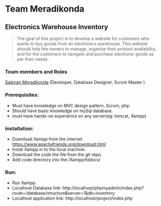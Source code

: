 # Team Meradikonda
## Electronics Warehouse Inventory
>The goal of this project is to develop a website for customers who wants to buy goods from an electronics warehouse. This website should help the owners to manage, organize their product availability, and for the customers to navigate and purchase electronic goods as per their needs.

### Team members and Roles
 <a href="https://github.com/Meradikonda">Saikiran Meradikonda</a> (Developer, Database Designer, Scrum Master )

### Prerequisites: 
* Must have knowledge on MVC design pattern, Scrum, php.
* Should have basic knowledge on mySql database.
* must have hands-on experience on any server(eg: tomcat, Xampp)

### installation:
* Download Xampp from the internet https://www.apachefriends.org/download.html
* Instal Xampp in to the local machine.
* Download the code the file from the git repo.
* Add code directory into the /Xampp/htdocs/

### Run:
* Run Xampp.
* Localhost Database link: http://localhost/phpmyadmin/index.php?route=/database/structure&server=1&db=inventory
* Localhost application link: http://localhost/project/index.php

